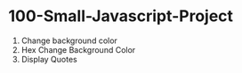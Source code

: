 # 100-Small-Javascript-Project

1. Change background color
2. Hex Change Background Color
3. Display Quotes
